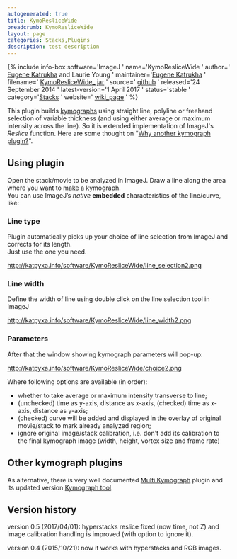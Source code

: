 ```yaml
---
autogenerated: true
title: KymoResliceWide
breadcrumb: KymoResliceWide
layout: page
categories: Stacks,Plugins
description: test description
---
```


{% include info-box software='ImageJ ' name='KymoResliceWide ' author=' [Eugene Katrukha](http://katpyxa.info) and Laurie Young ' maintainer='[Eugene Katrukha](mailto:katpyxa_at_gmail.com) ' filename=' [KymoResliceWide\_.jar](https://github.com/ekatrukha/KymoResliceWide/blob/master/KymoResliceWide_.jar?raw=true) ' source=' [github](https://github.com/ekatrukha/KymoResliceWide) ' released='24 September 2014 ' latest-version='1 April 2017 ' status='stable ' category='[Stacks](Category_Stacks ) ' website=' [wiki\_page](https://github.com/ekatrukha/KymoResliceWide/wiki) ' %}

This plugin builds [kymographs](Generate_and_exploit_Kymographs ) using straight line, polyline or freehand selection of variable thickness (and using either average or maximum intensity across the line). So it is extended implementation of ImageJ's *Reslice* function. Here are some thought on "[Why another kymograph plugin?](http://katpyxa.info/feedbacks/?p=26)".

Using plugin
------------

Open the stack/movie to be analyzed in ImageJ. Draw a line along the area where you want to make a kymograph.  
You can use ImageJ’s *native* **embedded** characteristics of the line/curve, like:

### Line type

Plugin automatically picks up your choice of line selection from ImageJ and corrects for its length.  
Just use the one you need.

http://katpyxa.info/software/KymoResliceWide/line_selection2.png

### Line width

Define the width of line using double click on the line selection tool in ImageJ

http://katpyxa.info/software/KymoResliceWide/line_width2.png

### Parameters

After that the window showing kymograph parameters will pop-up:

http://katpyxa.info/software/KymoResliceWide/choice2.png

Where following options are available (in order):

-   whether to take average or maximum intensity transverse to line;
-   (unchecked) time as y-axis, distance as x-axis, (checked) time as x-axis, distance as y-axis;
-   (checked) curve will be added and displayed in the overlay of original movie/stack to mark already analyzed region;
-   ignore original image/stack calibration, i.e. don't add its calibration to the final kymograph image (width, height, vortex size and frame rate)

Other kymograph plugins
-----------------------

As alternative, there is very well documented [Multi Kymograph](Multi_Kymograph ) plugin and its updated version [Kymograph tool](http://biop.epfl.ch/TOOL_KYMOGRAPH.html).

Version history
---------------

version 0.5 (2017/04/01): hyperstacks reslice fixed (now time, not Z) and image calibration handling is improved (with option to ignore it).

version 0.4 (2015/10/21): now it works with hyperstacks and RGB images.

 

